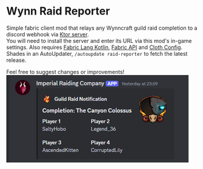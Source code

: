 # Wynn Raid Reporter

Simple fabric client mod that relays any Wynncraft guild raid completion to a discord webhook via
[Ktor server](https://github.com/ImpWynn/WynnRaidRelay).<br>
You will need to install the server and enter its URL via this mod's in-game settings.
Also requires [Fabric Lang Kotlin](https://modrinth.com/mod/fabric-language-kotlin), [Fabric API](https://modrinth.com/mod/fabric-api/) and [Cloth Config](https://modrinth.com/mod/cloth-config/versions).
Shades in an AutoUpdater, `/autoupdate raid-reporter` to fetch the latest release.

Feel free to suggest changes or improvements!<br>
![img.png](src/main/resources/assets/imp/imgs/discord_sample.png)

